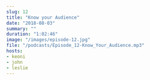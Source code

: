 ```yaml
---
slug: 12 
title: "Know your Audience"
date: "2018-08-03"
summary: ""
duration: "1:02:46"
image: "/images/episode-12.jpg"
file: "/podcasts/Episode_12-Know_Your_Audience.mp3"
hosts:
- keoni
- john
- leslie
---
```

